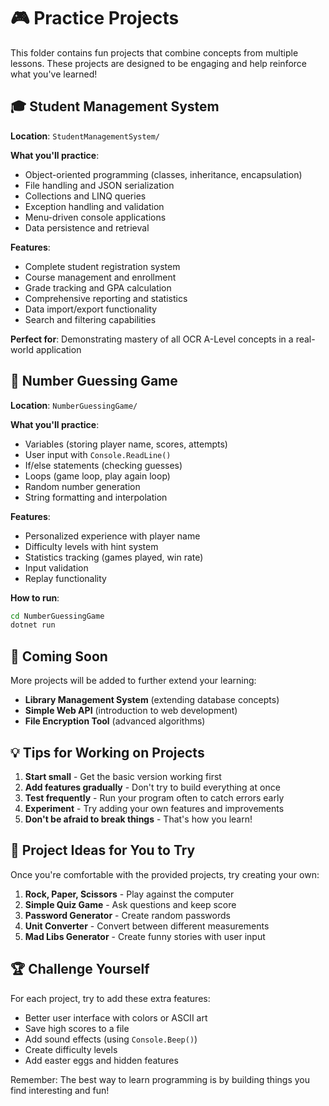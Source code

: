 # 🎮 Practice Projects

This folder contains fun projects that combine concepts from multiple lessons. These projects are designed to be engaging and help reinforce what you've learned!

## 🎓 Student Management System

**Location**: `StudentManagementSystem/`

**What you'll practice**:
- Object-oriented programming (classes, inheritance, encapsulation)
- File handling and JSON serialization
- Collections and LINQ queries
- Exception handling and validation
- Menu-driven console applications
- Data persistence and retrieval

**Features**:
- Complete student registration system
- Course management and enrollment
- Grade tracking and GPA calculation
- Comprehensive reporting and statistics
- Data import/export functionality
- Search and filtering capabilities

**Perfect for**: Demonstrating mastery of all OCR A-Level concepts in a real-world application

## 🎯 Number Guessing Game

**Location**: `NumberGuessingGame/`

**What you'll practice**:
- Variables (storing player name, scores, attempts)
- User input with `Console.ReadLine()`
- If/else statements (checking guesses)
- Loops (game loop, play again loop)
- Random number generation
- String formatting and interpolation

**Features**:
- Personalized experience with player name
- Difficulty levels with hint system
- Statistics tracking (games played, win rate)
- Input validation
- Replay functionality

**How to run**:
```bash
cd NumberGuessingGame
dotnet run
```

## 🚀 Coming Soon

More projects will be added to further extend your learning:

- **Library Management System** (extending database concepts)
- **Simple Web API** (introduction to web development)
- **File Encryption Tool** (advanced algorithms)

## 💡 Tips for Working on Projects

1. **Start small** - Get the basic version working first
2. **Add features gradually** - Don't try to build everything at once
3. **Test frequently** - Run your program often to catch errors early
4. **Experiment** - Try adding your own features and improvements
5. **Don't be afraid to break things** - That's how you learn!

## 🎨 Project Ideas for You to Try

Once you're comfortable with the provided projects, try creating your own:

1. **Rock, Paper, Scissors** - Play against the computer
2. **Simple Quiz Game** - Ask questions and keep score
3. **Password Generator** - Create random passwords
4. **Unit Converter** - Convert between different measurements
5. **Mad Libs Generator** - Create funny stories with user input

## 🏆 Challenge Yourself

For each project, try to add these extra features:
- Better user interface with colors or ASCII art
- Save high scores to a file
- Add sound effects (using `Console.Beep()`)
- Create difficulty levels
- Add easter eggs and hidden features

Remember: The best way to learn programming is by building things you find interesting and fun!

